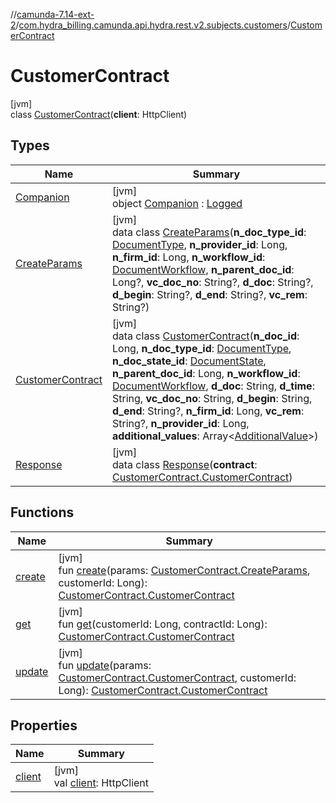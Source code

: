 //[camunda-7.14-ext-2](../../../index.md)/[com.hydra_billing.camunda.api.hydra.rest.v2.subjects.customers](../index.md)/[CustomerContract](index.md)

# CustomerContract

[jvm]\
class [CustomerContract](index.md)(**client**: HttpClient)

## Types

| Name | Summary |
|---|---|
| [Companion](-companion/index.md) | [jvm]<br>object [Companion](-companion/index.md) : [Logged](../../com.hydra_billing.camunda.Logger/-logged/index.md) |
| [CreateParams](-create-params/index.md) | [jvm]<br>data class [CreateParams](-create-params/index.md)(**n_doc_type_id**: [DocumentType](../../com.hydra_billing.camunda.api.hydra.common_types/-document-type/index.md), **n_provider_id**: Long, **n_firm_id**: Long, **n_workflow_id**: [DocumentWorkflow](../../com.hydra_billing.camunda.api.hydra.common_types/-document-workflow/index.md), **n_parent_doc_id**: Long?, **vc_doc_no**: String?, **d_doc**: String?, **d_begin**: String?, **d_end**: String?, **vc_rem**: String?) |
| [CustomerContract](-customer-contract/index.md) | [jvm]<br>data class [CustomerContract](-customer-contract/index.md)(**n_doc_id**: Long, **n_doc_type_id**: [DocumentType](../../com.hydra_billing.camunda.api.hydra.common_types/-document-type/index.md), **n_doc_state_id**: [DocumentState](../../com.hydra_billing.camunda.api.hydra.common_types/-document-state/index.md), **n_parent_doc_id**: Long, **n_workflow_id**: [DocumentWorkflow](../../com.hydra_billing.camunda.api.hydra.common_types/-document-workflow/index.md), **d_doc**: String, **d_time**: String, **vc_doc_no**: String, **d_begin**: String, **d_end**: String?, **n_firm_id**: Long, **vc_rem**: String?, **n_provider_id**: Long, **additional_values**: Array<[AdditionalValue](../../com.hydra_billing.camunda.api.hydra.common_types/-additional-value/index.md)>) |
| [Response](-response/index.md) | [jvm]<br>data class [Response](-response/index.md)(**contract**: [CustomerContract.CustomerContract](-customer-contract/index.md)) |

## Functions

| Name | Summary |
|---|---|
| [create](create.md) | [jvm]<br>fun [create](create.md)(params: [CustomerContract.CreateParams](-create-params/index.md), customerId: Long): [CustomerContract.CustomerContract](-customer-contract/index.md) |
| [get](get.md) | [jvm]<br>fun [get](get.md)(customerId: Long, contractId: Long): [CustomerContract.CustomerContract](-customer-contract/index.md) |
| [update](update.md) | [jvm]<br>fun [update](update.md)(params: [CustomerContract.CustomerContract](-customer-contract/index.md), customerId: Long): [CustomerContract.CustomerContract](-customer-contract/index.md) |

## Properties

| Name | Summary |
|---|---|
| [client](client.md) | [jvm]<br>val [client](client.md): HttpClient |
